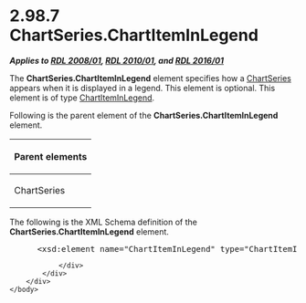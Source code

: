 <html dir="LTR" xmlns:mshelp="http://msdn.microsoft.com/mshelp" xmlns:ddue="http://ddue.schemas.microsoft.com/authoring/2003/5" xmlns:xlink="http://www.w3.org/1999/xlink" xmlns:tool="http://www.microsoft.com/tooltip">
    <head>
        <meta http-equiv="Content-Type" content="text/html; CHARSET=utf-8"></meta>
        <meta name="save" content="history"></meta>
        <title>2.98.7 ChartSeries.ChartItemInLegend</title>
        <xml>
            <mshelp:toctitle title="2.98.7 ChartSeries.ChartItemInLegend"></mshelp:toctitle>
            <mshelp:rltitle title="[MS-RDL]: ChartSeries.ChartItemInLegend"></mshelp:rltitle>
            <mshelp:keyword index="A" term="5cc7de51-4645-4a51-868f-803781bd8b53"></mshelp:keyword>
            <mshelp:attr name="DCSext.ContentType" value="open specification"></mshelp:attr>
            <mshelp:attr name="AssetID" value="5cc7de51-4645-4a51-868f-803781bd8b53"></mshelp:attr>
            <mshelp:attr name="TopicType" value="kbRef"></mshelp:attr>
            <mshelp:attr name="DCSext.Title" value="[MS-RDL]: ChartSeries.ChartItemInLegend" />
        </xml>
    </head>
    <body>
        <div id="header">
            <h1 class="heading">2.98.7 ChartSeries.ChartItemInLegend</h1>
        </div>
        <div id="mainSection">
            <div id="mainBody">
                <div id="allHistory" class="saveHistory"></div>
                <div id="sectionSection0" class="section" name="collapseableSection">
                    

<p><b><i>Applies to </i></b><a href="1e855f94-4617-47e4-b89e-0856c6cb420f.htm"><b><i>RDL 2008/01</i></b></a><b><i>,
</i></b><a href="3428e690-a348-4ec7-8a6a-8efb42d2cdee.htm"><b><i>RDL 2010/01</i></b></a><b><i>,
and </i></b><a href="52ce3983-2bfc-4e72-9359-42aaf5fe4509.htm"><b><i>RDL 2016/01</i></b></a></p>

<p>The <b>ChartSeries.ChartItemInLegend</b> element specifies
how a <a href="aee11573-3fcf-4365-938b-e6c8ceece6e1.htm"><span>ChartSeries</span></a> appears
when it is displayed in a legend. This element is optional. This element is of
type <a href="ceec3f71-5301-40f3-a8a9-cc2ad64018f3.htm">ChartItemInLegend</a>.</p>

<p>Following is the parent element of the <b>ChartSeries.ChartItemInLegend</b>
element.</p>

<table>
 <thead>
  <tr>
   <th>
   <p>Parent elements</p>
   </th>
  </tr>
 </thead>
 <tr>
  <td>
  <p>ChartSeries </p>
  </td>
 </tr>
</table>

<p>The following is the XML Schema definition of the <b>ChartSeries.ChartItemInLegend</b>
element.</p>

<dl>
<dd>
<div><pre> &lt;xsd:element name=&quot;ChartItemInLegend&quot; type=&quot;ChartItemInLegendType&quot; minOccurs=&quot;0&quot; /&gt;
</pre></div>
</dd></dl>


                </div>
            </div>
        </div>
    </body>
</html>